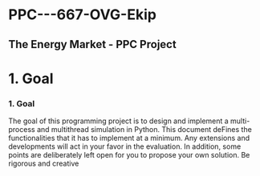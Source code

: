 # PPC---667-OVG-Ekip

## The	Energy	Market - PPC Project

# 1. Goal

### 1. Goal

The	goal	of	this	programming	project	is	to	design	and	implement	a	multi-process	and	multithread	simulation	in	Python.	This	document	deFines	the	functionalities	that	it	has	to	implement
at	a	minimum.	Any	extensions	and	developments	will	act	in	your	 favor	in	the	evaluation.	In
addition, 	 some 	 points 	are 	 deliberately 	left 	 open 	 for 	 you 	 to 	 propose 	 your 	 own 	 solution. 	Be
rigorous	and	creative
